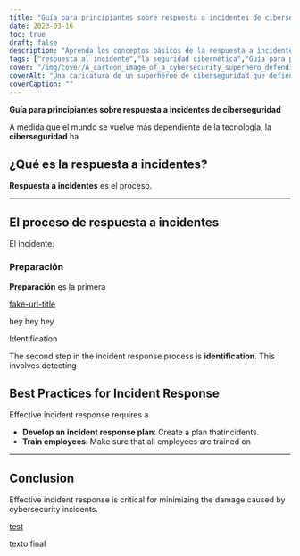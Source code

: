 ```yaml
---
title: "Guía para principiantes sobre respuesta a incidentes de ciberseguridad"
date: 2023-03-16
toc: true
draft: false
description: "Aprenda los conceptos básicos de la respuesta a incidentes y el manejo de incidentes de ciberseguridad con esta guía para principiantes".
tags: ["respuesta al incidente","la seguridad cibernética","Guía para principiantes","protección de Datos","seguridad de datos","Seguridad informatica","Seguridad de la red","Ataques ciberneticos","seguridad de información","ciberdelincuencia","seguridad digital","Esa infraestructura","violaciones de datos","amenazas cibernéticas","defensa cibernética","administracion de incidentes","recuperación de datos","planificación de la seguridad","gestión de riesgos","estrategia de ciberseguridad"]
cover: "/img/cover/A_cartoon_image_of_a_cybersecurity_superhero_defending_a_city.png"
coverAlt: "Una caricatura de un superhéroe de ciberseguridad que defiende una ciudad contra las amenazas cibernéticas".
coverCaption: ""
---
```


**Guía para principiantes sobre respuesta a incidentes de ciberseguridad**

A medida que el mundo se vuelve más dependiente de la tecnología, la **ciberseguridad** ha

## ¿Qué es la respuesta a incidentes?

**Respuesta a incidentes** es el proceso.

______

## El proceso de respuesta a incidentes

El incidente:

### Preparación

**Preparación** es la primera

[fake-url-title](fake-url)

hey hey hey



Identification

The second step in the incident response process is **identification**. This involves detecting

## Best Practices for Incident Response

Effective incident response requires a

- **Develop an incident response plan**: Create a plan thatincidents.
- **Train employees**: Make sure that all employees are trained on
______

## Conclusion

Effective incident response is critical for minimizing the damage caused by cybersecurity incidents.

[test](abc)

texto final